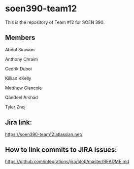 # soen390-team12
This is the repository of Team #12 for SOEN 390.

## Members
Abdul Sirawan

Anthony Chraim

Cedrik Duboi

Killian KKelly

Matthew Giancola

Qandeel Arshad

Tyler Znoj

## Jira link:
https://soen390-team12.atlassian.net/

## How to link commits to JIRA issues:
https://github.com/integrations/jira/blob/master/README.md
